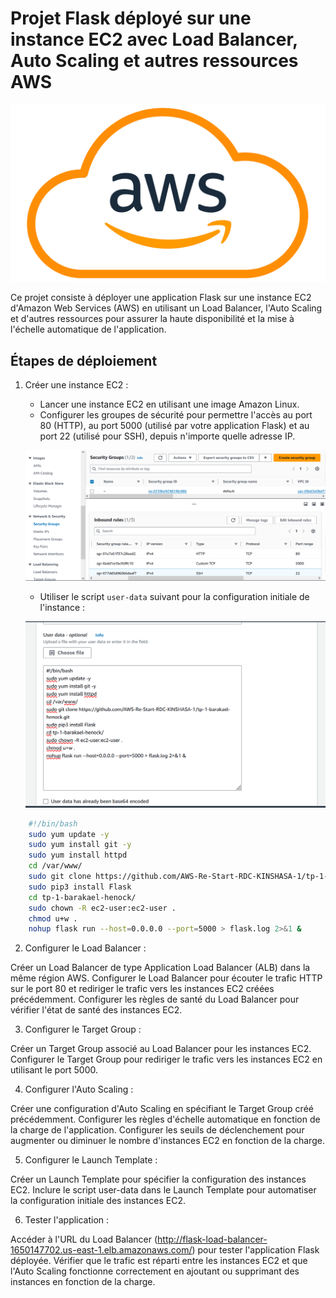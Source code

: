 # Projet Flask déployé sur une instance EC2 avec Load Balancer, Auto Scaling et autres ressources AWS

![AWS logo](static/images/github/awslogo.png)

Ce projet consiste à déployer une application Flask sur une instance EC2 d'Amazon Web Services (AWS) en utilisant un Load Balancer, l'Auto Scaling et d'autres ressources pour assurer la haute disponibilité et la mise à l'échelle automatique de l'application.

## Étapes de déploiement

1. Créer une instance EC2 :
   - Lancer une instance EC2 en utilisant une image Amazon Linux.
   - Configurer les groupes de sécurité pour permettre l'accès au port 80 (HTTP), au port 5000 (utilisé par votre application Flask) et au port 22 (utilisé pour SSH), depuis n'importe quelle adresse IP.

   ![Security Groups](static/images/github/security-group.png)

   - Utiliser le script `user-data` suivant pour la configuration initiale de l'instance :

    ![Security Groups](static/images/github/user-data.png)

```bash
    #!/bin/bash
    sudo yum update -y
    sudo yum install git -y
    sudo yum install httpd
    cd /var/www/
    sudo git clone https://github.com/AWS-Re-Start-RDC-KINSHASA-1/tp-1-barakael-henock.git
    sudo pip3 install Flask
    cd tp-1-barakael-henock/
    sudo chown -R ec2-user:ec2-user .
    chmod u+w .
    nohup flask run --host=0.0.0.0 --port=5000 > flask.log 2>&1 &
```

2. Configurer le Load Balancer :

Créer un Load Balancer de type Application Load Balancer (ALB) dans la même région AWS.
Configurer le Load Balancer pour écouter le trafic HTTP sur le port 80 et rediriger le trafic vers les instances EC2 créées précédemment.
Configurer les règles de santé du Load Balancer pour vérifier l'état de santé des instances EC2.

3. Configurer le Target Group :

Créer un Target Group associé au Load Balancer pour les instances EC2.
Configurer le Target Group pour rediriger le trafic vers les instances EC2 en utilisant le port 5000.

4. Configurer l'Auto Scaling :

Créer une configuration d'Auto Scaling en spécifiant le Target Group créé précédemment.
Configurer les règles d'échelle automatique en fonction de la charge de l'application.
Configurer les seuils de déclenchement pour augmenter ou diminuer le nombre d'instances EC2 en fonction de la charge.

5. Configurer le Launch Template :

Créer un Launch Template pour spécifier la configuration des instances EC2.
Inclure le script user-data dans le Launch Template pour automatiser la configuration initiale des instances EC2.

6. Tester l'application :

Accéder à l'URL du Load Balancer (http://flask-load-balancer-1650147702.us-east-1.elb.amazonaws.com/) pour tester l'application Flask déployée.
Vérifier que le trafic est réparti entre les instances EC2 et que l'Auto Scaling fonctionne correctement en ajoutant ou supprimant des instances en fonction de la charge.